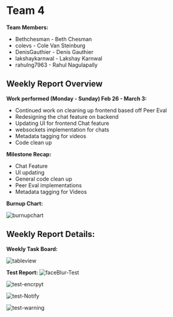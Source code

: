 # Team 4
**Team Members:**
* Bethchesman - Beth Chesman
* colevs - Cole Van Steinburg
* DenisGauthier - Denis Gauthier
* lakshaykarnwal - Lakshay Karnwal
* rahulng7963 - Rahul Nagulapally

## Weekly Report Overview
**Work performed (Monday - Sunday) Feb 26 - March 3:**
* Continued work on cleaning up frontend based off Peer Eval
* Redesigning the chat feature on backend
* Updating UI for frontend Chat feature
* websockets implementation for chats
* Metadata tagging for videos 
* Code clean up

**Milestone Recap:** 
* Chat Feature
* UI updating
* General code clean up
* Peer Eval implementations
* Metadata tagging for Videos

**Burnup Chart:**

![burnupchart](https://github.com/COSC-499-W2023/year-long-project-team-4/assets/52676747/0a1b6415-b4c8-45fa-9741-770673f3bf7b)



## Weekly Report Details:

**Weekly Task Board:**

![tableview](https://github.com/COSC-499-W2023/year-long-project-team-4/assets/52676747/b2fe6274-bc88-42c2-ba56-b9354b1a20bd)

**Test Report:**
![faceBlur-Test](https://github.com/COSC-499-W2023/year-long-project-team-4/assets/52676747/60ba9603-2742-4306-aa62-79debc009828)

![test-encrpyt](https://github.com/COSC-499-W2023/year-long-project-team-4/assets/52676747/c7f24d1a-3b1f-4a7a-a8e9-1750178a1913)

![test-Notify](https://github.com/COSC-499-W2023/year-long-project-team-4/assets/52676747/8d9ea263-bc46-42d8-bab7-4e0509c3cd38)

![test-warning](https://github.com/COSC-499-W2023/year-long-project-team-4/assets/52676747/0f9d5bf3-660d-4b0b-91ae-35efc8c82e5e)





